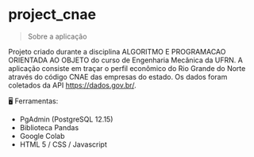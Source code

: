 # project_cnae

> Sobre a aplicação 

Projeto criado durante a disciplina ALGORITMO E PROGRAMACAO ORIENTADA AO OBJETO do curso de Engenharia Mecânica da UFRN. A aplicação consiste em traçar o perfil econômico do Rio Grande do Norte através do código CNAE das empresas do estado. Os dados foram coletados da API https://dados.gov.br/.

🖥 Ferramentas:

- PgAdmin (PostgreSQL 12.15)
- Biblioteca Pandas
- Google Colab 
- HTML 5 / CSS / Javascript
